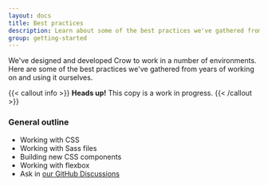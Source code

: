 ```yaml
---
layout: docs
title: Best practices
description: Learn about some of the best practices we've gathered from years of working on and using Crow.
group: getting-started
---
```


We've designed and developed Crow to work in a number of environments. Here are some of the best practices we've gathered from years of working on and using it ourselves.

{{< callout info >}}
**Heads up!** This copy is a work in progress.
{{< /callout >}}

### General outline

- Working with CSS
- Working with Sass files
- Building new CSS components
- Working with flexbox
- Ask in [our GitHub Discussions](https://github.com/ecossistemadev/crow/discussions)

